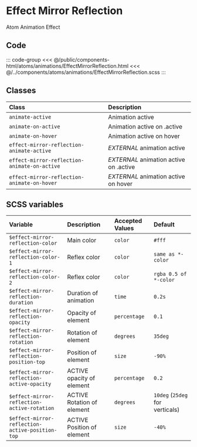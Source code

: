 # Effect Mirror Reflection
<Badge type="tip">Atom</Badge> <Badge type="info">Animation</Badge> <Badge type="info">Effect</Badge>

## Code

<div class="dev-section">
    <!--@include: ../../public/components-html/atoms/animations/EffectMirrorReflection.html -->
</div>

::: code-group
<<< @/public/components-html/atoms/animations/EffectMirrorReflection.html
<<< @/../components/atoms/animations/EffectMirrorReflection.scss
:::

## Classes

| Class                                        | Description                            |
|:---------------------------------------------|:---------------------------------------|
| `animate-active`                             | Animation active                       |
| `animate-on-active`                          | Animation active on .active            |
| `animate-on-hover`                           | Animation active on hover              |
| `effect-mirror-reflection-animate-active`    | *EXTERNAL* animation active            |
| `effect-mirror-reflection-animate-on-active` | *EXTERNAL* animation active on .active |
| `effect-mirror-reflection-animate-on-hover`  | *EXTERNAL* animation active on hover   |

## SCSS variables

| Variable                                        | Description                | Accepted Values | Default                         |
|:------------------------------------------------|:---------------------------|:----------------|:--------------------------------|
| `$effect-mirror-reflection-color`               | Main color                 | `color`         | `#fff`                          |
| `$effect-mirror-reflection-color-1`             | Reflex color               | `color`         | `same as *-color`               |
| `$effect-mirror-reflection-color-2`             | Reflex color               | `color`         | `rgba 0.5 of *-color`           |
| `$effect-mirror-reflection-duration`            | Duration of animation      | `time`          | `0.2s`                          |
| `$effect-mirror-reflection-opacity`             | Opacity of element         | `percentage`    | `0.1 `                          |
| `$effect-mirror-reflection-rotation`            | Rotation of element        | `degrees`       | `35deg`                         |
| `$effect-mirror-reflection-position-top`        | Position of element        | `size`          | `-90%`                          |
| `$effect-mirror-reflection-active-opacity`      | ACTIVE opacity of element  | `percentage`    | `0.2`                           |
| `$effect-mirror-reflection-active-rotation`     | ACTIVE Rotation of element | `degrees`       | `10deg` (`25deg` for verticals) |
| `$effect-mirror-reflection-active-position-top` | ACTIVE Position of element | `size`          | `-40%`                          |

<style lang="scss">
@import "docs/theme.scss";

@import "components/atoms/animations/EffectMirrorReflection.scss";
</style>
